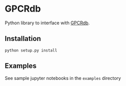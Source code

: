 # GPCRdb

Python library to interface with [GPCRdb](gpcrdb.org/).


## Installation

    python setup.py install

## Examples

See sample jupyter notebooks in the `examples` directory